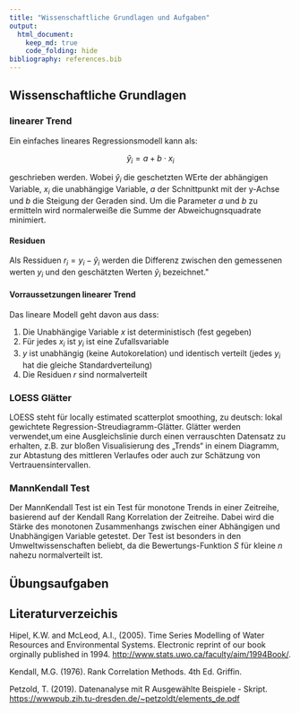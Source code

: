 ```yaml
---
title: "Wissenschaftliche Grundlagen und Aufgaben"
output: 
  html_document:
    keep_md: true
    code_folding: hide
bibliography: references.bib    
---
```



## Wissenschaftliche Grundlagen

### linearer Trend

Ein einfaches lineares Regressionsmodell kann als:

  $$ \hat{y}_i = a + b \cdot x_i $$

geschrieben werden. Wobei $\hat{y}_i$ die geschetzten WErte der abhängigen Variable, $x_i$ die unabhängige Variable, $a$ der Schnittpunkt mit der y-Achse und $b$ die Steigung der Geraden sind. Um die Parameter $a$ und $b$ zu ermitteln wird normalerweiße die Summe der Abweichugnsquadrate minimiert.

#### Residuen

Als Ressiduen $r_i = y_i - \hat{y}_i$ werden die Differenz zwischen den gemessenen werten $y_i$ und den geschätzten Werten $\hat{y}_i$ bezeichnet."

#### Vorraussetzungen linearer Trend

Das lineare Modell geht davon aus dass:

 1. Die Unabhängige Variable $x$ ist deterministisch (fest gegeben)
 2. Für jedes $x_i$ ist $y_i$ ist eine Zufallsvariable
 3. $y$ ist unabhängig (keine Autokorelation) und identisch verteilt (jedes $y_i$ hat die gleiche Standardverteilung)
 4. Die Residuen $r$ sind normalverteilt
  
### LOESS Glätter

LOESS steht für locally estimated scatterplot smoothing, zu deutsch: lokal gewichtete Regression-Streudiagramm-Glätter. Glätter werden verwendet,um eine Ausgleichslinie durch einen verrauschten Datensatz zu erhalten, z.B. zur bloßen Visualisierung des  „Trends“  in  einem  Diagramm,  zur  Abtastung  des  mittleren  Verlaufes  oder  auch  zur  Schätzung  von Vertrauensintervallen.

### MannKendall Test

Der MannKendall Test ist ein Test für monotone Trends in einer Zeitreihe, basierend auf der Kendall Rang Korrelation der Zeitreihe. Dabei wird die Stärke des monotonen Zusammenhangs zwischen einer Abhängigen und Unabhängigen Variable getestet. Der Test ist besonders in den Umweltwissenschaften beliebt, da die Bewertungs-Funktion $S$ für kleine $n$ nahezu normalverteilt ist.

## Übungsaufgaben



## Literaturverzeichis

Hipel, K.W. and McLeod, A.I., (2005). Time Series Modelling of Water Resources and Environmental Systems. Electronic reprint of our book orginally published in 1994. http://www.stats.uwo.ca/faculty/aim/1994Book/.

Kendall, M.G. (1976). Rank Correlation Methods. 4th Ed. Griffin.

Petzold, T. (2019). Datenanalyse mit R Ausgewählte Beispiele - Skript. https://wwwpub.zih.tu-dresden.de/~petzoldt/elements_de.pdf